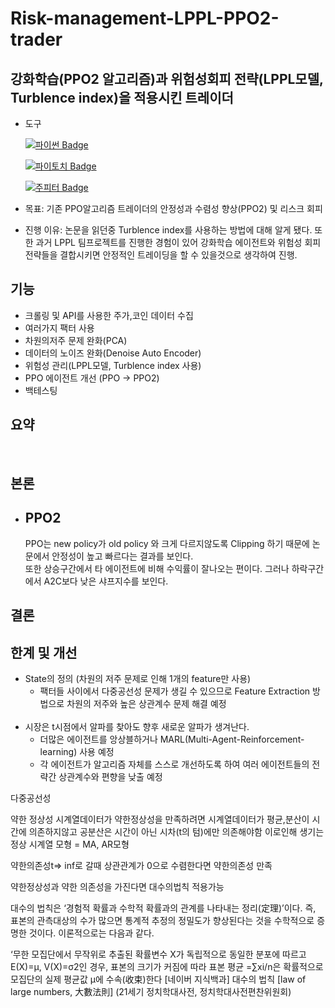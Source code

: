 # Risk-management-LPPL-PPO2-trader

## 강화학습(PPO2 알고리즘)과 위험성회피 전략(LPPL모델, Turblence index)을 적용시킨 트레이더

- 도구

  [![파이썬 Badge](https://img.shields.io/badge/python-3776AB?style=flat-square&logo=python&logoColor=white&link=mailto:wjtls01@naver.com)](mailto:wjtls01@naver.com)

  [![파이토치 Badge](https://img.shields.io/badge/pytorch-EE4C2C?style=flat-square&logo=pytorch&logoColor=white&link=mailto:wjtls01@naver.com)](mailto:wjtls01@naver.com)

  [![주피터 Badge](https://img.shields.io/badge/jupyter-F37626?style=flat-square&logo=jupyter&logoColor=white&link=mailto:wjtls01@naver.com)](mailto:wjtls01@naver.com)

- 목표: 기존 PPO알고리즘 트레이더의 안정성과 수렴성 향상(PPO2) 및 리스크 회피

- 진행 이유: 논문을 읽던중 Turblence index를 사용하는 방법에 대해 알게 됐다. 또한 과거 LPPL 팀프로젝트를 진행한 경험이 있어
             강화학습 에이전트와 위험성 회피 전략들을 결합시키면 안정적인 트레이딩을 할 수 있을것으로 생각하여 진행.


 
## 기능
- 크롤링 및 API를 사용한 주가,코인 데이터 수집
- 여러가지 팩터 사용
- 차원의저주 문제 완화(PCA)
- 데이터의 노이즈 완화(Denoise Auto Encoder)
- 위험성 관리(LPPL모델, Turblence index 사용)
- PPO 에이전트 개선 (PPO -> PPO2)
- 백테스팅

## 요약

<br/>


## 본론

 - ## PPO2
   PPO는 new policy가 old policy 와 크게 다르지않도록 Clipping 하기 때문에 논문에서 안정성이 높고 빠르다는 결과를 보인다. <br/>
   또한 상승구간에서 타 에이전트에 비해 수익률이 잘나오는 편이다. 그러나 하락구간에서 A2C보다 낮은 샤프지수를 보인다.
 
 
 
## 결론

## 한계 및 개선
- State의 정의 (차원의 저주 문제로 인해 1개의 feature만 사용)<br/>
    - 팩터들 사이에서 다중공선성 문제가 생길 수 있으므로 Feature Extraction 방법으로 차원의 저주와 높은 상관계수 문제 해결 예정<br/><br/>
- 시장은 t시점에서 알파를 찾아도 향후 새로운 알파가 생겨난다. <br/> 
    - 더많은 에이전트를 앙상블하거나 MARL(Multi-Agent-Reinforcement-learning) 사용 예정   <br/>
    - 각 에이전트가 알고리즘 자체를 스스로 개선하도록 하여 여러 에이전트들의 전략간 상관계수와 편향을 낮출 예정

    
    






다중공선성

약한 정상성 시계열데이터가 약한정상성을 만족하려면
시계열데이터가 평균,분산이 시간에 의존하지않고 공분산은 시간이 아닌 시차(t의 텀)에만 의존해야함
이로인해 생기는 정상 시계열 모형 = MA, AR모형

약한의존성t=> inf로 갈때 상관관계가 0으로 수렴한다면 약한의존성 만족


약한정상성과 약한 의존성을 가진다면 대수의법칙 적용가능

대수의 법칙은 ‘경험적 확률과 수학적 확률과의 관계를 나타내는 정리(定理)’이다. 즉, 표본의 관측대상의 수가 많으면 통계적 추정의 정밀도가 향상된다는 것을 수학적으로 증명한 것이다. 이론적으로는 다음과 같다.

‘무한 모집단에서 무작위로 추출된 확률변수 X가 독립적으로 동일한 분포에 따르고 E(X)=μ, V(X)=σ2인 경우, 표본의 크기가 커짐에 따라 표본 평균 =∑xi/n은 확률적으로 모집단의 실제 평균값 μ에 수속(收束)한다
[네이버 지식백과] 대수의 법칙 [law of large numbers, 大數法則] (21세기 정치학대사전, 정치학대사전편찬위원회)


